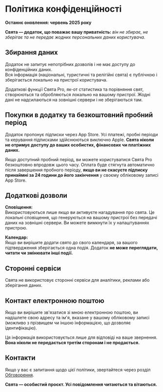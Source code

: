 # Політика конфіденційності  
  
**Останнє оновлення: червень 2025 року**  
  
**Свята — додаток, що поважає вашу приватність:** *він не збирає, не зберігає та не передає жодних персональних даних користувача.*  
  
## Збирання даних  
  
Додаток не запитує непотрібних дозволів і не має доступу до конфіденційних даних.  
Вся інформація (національні, туристичні та релігійні свята) є публічною і зберігається локально на пристрої користувача.  
  
Додаткові функції Свята Pro, як-от статистика та порівняння свят, створюються та обробляються локально на вашому пристрої. Жодні дані не надсилаються на зовнішні сервери і не зберігаються там.  
  
## Покупки в додатку та безкоштовний пробний період  
  
Додаток пропонує підписки через App Store. Усі платежі, пробні періоди та керування підписками здійснюються виключно Apple. **Свята ніколи не отримує доступу до ваших особистих, фінансових чи платіжних даних.**  
  
Якщо доступний пробний період, ви можете користуватися Свята Pro безкоштовно впродовж цього часу. Оплата буде стягнута автоматично після завершення пробного періоду, **якщо ви не скасуєте підписку принаймні за 24 години до його закінчення** у своєму обліковому записі App Store.  
  
## Додаткові дозволи  
  
**Сповіщення:**  
Використовуються лише якщо ви активуєте нагадування про свята. Це локальні сповіщення, що генеруються на вашому пристрої без передачі даних на зовнішні сервери. Ви можете вимкнути їх у налаштуваннях пристрою.  
  
**Календар:**  
Якщо ви вирішите додати свято до свого календаря, за вашого підтвердження зберігається одна подія. Додаток **не може переглядати, читати чи змінювати інші події.**  
  
## Сторонні сервіси  
  
Свята не використовує сторонні сервіси для аналітики, реклами або зберігання даних.  
  
## Контакт електронною поштою  
  
Якщо ви вирішите зв'язатися зі мною електронною поштою, ви надішлете свою адресу та ім'я, вказане у вашому обліковому записі (можливо з прізвищем чи іншою інформацією, що дозволяє ідентифікацію).  
  
Ця інформація використовується лише для відповіді на ваше звернення. **Вона ніколи не передається третім сторонам і не продається.**  
  
## Контакти  
  
Якщо у вас є запитання щодо цієї політики, звертайтеся через розділ [Обговорення](https://github.com/lucasditomase/feriados/discussions).  
  
**Свята — особистий проєкт. Усі повідомлення читаються та вітаються.**  
